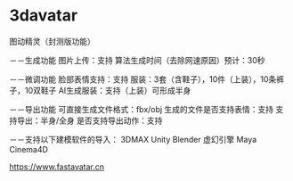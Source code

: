 # 3davatar

图动精灵（封测版功能）

－－生成功能
图片上传：支持
算法生成时间（去除网速原因）预计：30秒

－－微调功能
脸部表情支持：支持
服装：3套（含鞋子），10件（上装），10条裤子，10双鞋子
AI生成服装：支持（上装）可形成半身

－－导出功能
可直接生成文件格式：fbx/obj
生成的文件是否支持表情：支持
支持导出：半身/全身
是否支持导出动作：支持

－－支持以下建模软件的导入：
3DMAX
Unity
Blender
虚幻引擎
Maya
Cinema4D

https://www.fastavatar.cn
